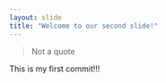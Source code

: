 ```yaml
---
layout: slide
title: "Welcome to our second slide!"
---
```

> Not a quote <br/>


This is my first commit!!!
